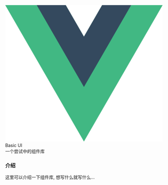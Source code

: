 <div class="varlet-introduce">
  <div class="varlet-introduce__row">
    <img class="varlet-introduce__image" src="../public/logo.svg" />
    <div class="varlet-introduce__name">Basic UI</div>  
  </div>
  <div class="varlet-introduce__des">一个尝试中的组件库</div>
</div>

### 介绍

这里可以介绍一下组件库, 想写什么就写什么...
